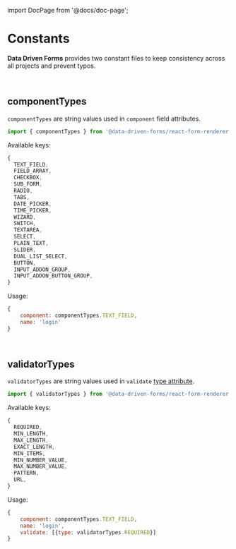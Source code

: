 import DocPage from '@docs/doc-page';

<DocPage>

# Constants

**Data Driven Forms** provides two constant files to keep consistency across all projects and prevent typos.

<br/>

## componentTypes

`componentTypes` are string values used in `component` field attributes.

```jsx
import { componentTypes } from '@data-driven-forms/react-form-renderer';
```

Available keys:

```jsx
{
  TEXT_FIELD,
  FIELD_ARRAY,
  CHECKBOX,
  SUB_FORM,
  RADIO,
  TABS,
  DATE_PICKER,
  TIME_PICKER,
  WIZARD,
  SWITCH,
  TEXTAREA,
  SELECT,
  PLAIN_TEXT,
  SLIDER,
  DUAL_LIST_SELECT,
  BUTTON,
  INPUT_ADDON_GROUP,
  INPUT_ADDON_BUTTON_GROUP,
}
```

Usage:

```jsx
{
    component: componentTypes.TEXT_FIELD,
    name: 'login'
}
```

<br/>

## validatorTypes

`validatorTypes` are string values used in `validate` [type attribute](/schema/introduction#validate).

```jsx
import { validatorTypes } from '@data-driven-forms/react-form-renderer';
```

Available keys:

```jsx
{
  REQUIRED,
  MIN_LENGTH,
  MAX_LENGTH,
  EXACT_LENGTH,
  MIN_ITEMS,
  MIN_NUMBER_VALUE,
  MAX_NUMBER_VALUE,
  PATTERN,
  URL,
}
```

Usage:

```jsx
{
    component: componentTypes.TEXT_FIELD,
    name: 'login',
    validate: [{type: validatorTypes.REQUIRED}]
}
```

</DocPage>
